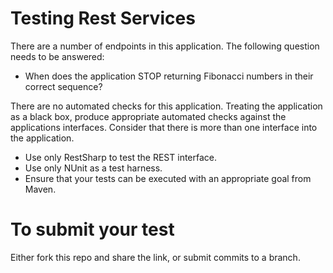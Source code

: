 # Testing Rest Services

There are a number of endpoints in this application.  The following question needs to be answered:

- When does the application STOP returning Fibonacci numbers in their correct sequence?

There are no automated checks for this application.  Treating the application as a black box, produce appropriate automated checks against the applications interfaces.  Consider that there is more than one interface into the application.

- Use only RestSharp to test the REST interface.
- Use only NUnit as a test harness.
- Ensure that your tests can be executed with an appropriate goal from Maven.

# To submit your test
Either fork this repo and share the link, or submit commits to a branch.

